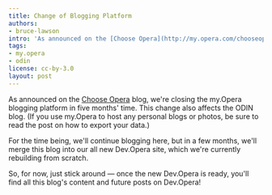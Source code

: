 ```yaml
---
title: Change of Blogging Platform
authors:
- bruce-lawson
intro: 'As announced on the [Choose Opera](http://my.opera.com/chooseopera) blog, we’re closing the my.Opera blogging platform in five months’ time. This change also affects the ODIN blog. (If you use my.Opera to host any personal blogs or photos, be sure to read the post on how to export your data.)'
tags:
- my.opera
- odin
license: cc-by-3.0
layout: post
---
```


<p>As announced on the <a href="http://my.opera.com/chooseopera">Choose Opera</a> blog, we&#39;re closing the my.Opera blogging platform in five months&#39; time. This change also affects the ODIN blog. (If you use my.Opera to host any personal blogs or photos, be sure to read the post on how to export your data.)</p>
<p>For the time being, we&#39;ll continue blogging here, but in a few months, we&#39;ll merge this blog into our all new Dev.Opera site, which we&#39;re currently rebuilding from scratch.</p>
<p>So, for now, just stick around — once the new Dev.Opera is ready, you&#39;ll find all this blog&#39;s content and future posts on Dev.Opera!</p>
